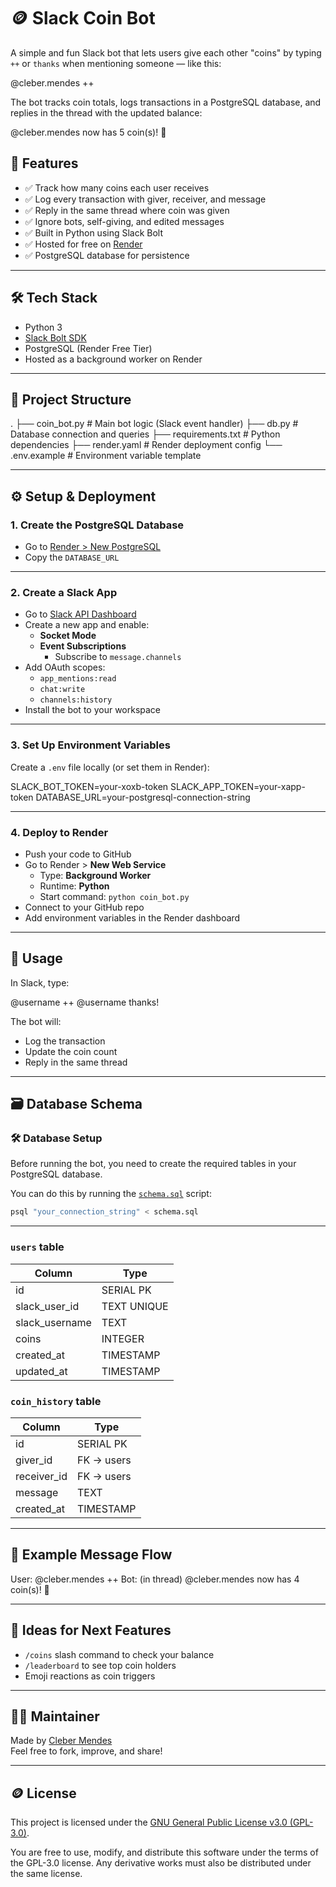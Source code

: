 # 🪙 Slack Coin Bot

A simple and fun Slack bot that lets users give each other "coins" by typing `++` or `thanks` when mentioning someone — like this:

@cleber.mendes ++

The bot tracks coin totals, logs transactions in a PostgreSQL database, and replies in the thread with the updated balance:

@cleber.mendes now has 5 coin(s)! 🎉

## 🚀 Features

- ✅ Track how many coins each user receives
- ✅ Log every transaction with giver, receiver, and message
- ✅ Reply in the same thread where coin was given
- ✅ Ignore bots, self-giving, and edited messages
- ✅ Built in Python using Slack Bolt
- ✅ Hosted for free on [Render](https://render.com)
- ✅ PostgreSQL database for persistence

---

## 🛠️ Tech Stack

- Python 3
- [Slack Bolt SDK](https://slack.dev/bolt-python/)
- PostgreSQL (Render Free Tier)
- Hosted as a background worker on Render

---

## 📂 Project Structure

.
├── coin_bot.py # Main bot logic (Slack event handler)
├── db.py # Database connection and queries
├── requirements.txt # Python dependencies
├── render.yaml # Render deployment config
└── .env.example # Environment variable template

---

## ⚙️ Setup & Deployment

### 1. Create the PostgreSQL Database

- Go to [Render > New PostgreSQL](https://dashboard.render.com/)
- Copy the `DATABASE_URL`

---

### 2. Create a Slack App

- Go to [Slack API Dashboard](https://api.slack.com/apps)
- Create a new app and enable:
  - **Socket Mode**
  - **Event Subscriptions**
    - Subscribe to `message.channels`
- Add OAuth scopes:
  - `app_mentions:read`
  - `chat:write`
  - `channels:history`
- Install the bot to your workspace

---

### 3. Set Up Environment Variables

Create a `.env` file locally (or set them in Render):

SLACK_BOT_TOKEN=your-xoxb-token
SLACK_APP_TOKEN=your-xapp-token
DATABASE_URL=your-postgresql-connection-string

---

### 4. Deploy to Render

- Push your code to GitHub
- Go to Render > **New Web Service**
  - Type: **Background Worker**
  - Runtime: **Python**
  - Start command: `python coin_bot.py`
- Connect to your GitHub repo
- Add environment variables in the Render dashboard

---

## 🧪 Usage

In Slack, type:

@username ++
@username thanks!

The bot will:
- Log the transaction
- Update the coin count
- Reply in the same thread

---

## 🗃 Database Schema

### 🛠️ Database Setup

Before running the bot, you need to create the required tables in your PostgreSQL database.

You can do this by running the [`schema.sql`](./schema.sql) script:

```bash
psql "your_connection_string" < schema.sql
```

---

### `users` table

| Column           | Type      |
|------------------|-----------|
| id               | SERIAL PK |
| slack_user_id    | TEXT UNIQUE |
| slack_username   | TEXT      |
| coins            | INTEGER   |
| created_at       | TIMESTAMP |
| updated_at       | TIMESTAMP |

### `coin_history` table

| Column           | Type      |
|------------------|-----------|
| id               | SERIAL PK |
| giver_id         | FK → users |
| receiver_id      | FK → users |
| message          | TEXT      |
| created_at       | TIMESTAMP |

---

## 📌 Example Message Flow

User: @cleber.mendes ++
Bot: (in thread) @cleber.mendes now has 4 coin(s)! 🎉

---

## 🧩 Ideas for Next Features

- `/coins` slash command to check your balance
- `/leaderboard` to see top coin holders
- Emoji reactions as coin triggers

---

## 🧑‍💻 Maintainer

Made by [Cleber Mendes](https://github.com/clebermind)  
Feel free to fork, improve, and share!

---

## 🪙 License

This project is licensed under the [GNU General Public License v3.0 (GPL-3.0)](https://www.gnu.org/licenses/gpl-3.0.html).

You are free to use, modify, and distribute this software under the terms of the GPL-3.0 license. Any derivative works must also be distributed under the same license.
